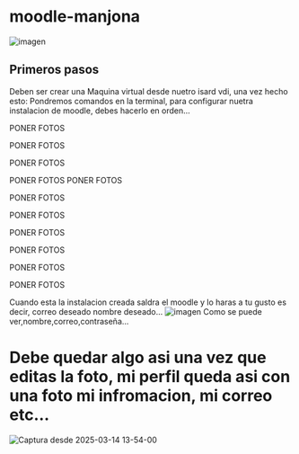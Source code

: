 # moodle-manjona
![imagen](https://github.com/user-attachments/assets/a267bd34-895f-4d77-b209-72651158e062)

## Primeros pasos 
Deben ser crear una Maquina virtual desde nuetro isard vdi, una vez hecho esto:
Pondremos comandos en la terminal, para configurar nuetra instalacion de moodle, debes hacerlo en orden...

PONER FOTOS

PONER FOTOS

PONER FOTOS

PONER FOTOS
PONER FOTOS


PONER FOTOS

PONER FOTOS

PONER FOTOS

PONER FOTOS

PONER FOTOS

PONER FOTOS

Cuando esta la instalacion creada saldra el moodle y lo haras a tu gusto es decir, correo deseado nombre deseado...
![imagen](https://github.com/user-attachments/assets/188465a2-c500-4113-8b35-da45b5d17923)
Como se puede ver,nombre,correo,contraseña...

# Debe quedar algo asi una vez que editas la foto, mi perfil queda asi con una foto mi infromacion, mi correo etc...

![Captura desde 2025-03-14 13-54-00](https://github.com/user-attachments/assets/ab63a519-4dcb-4706-abb1-ff4dad903078)
